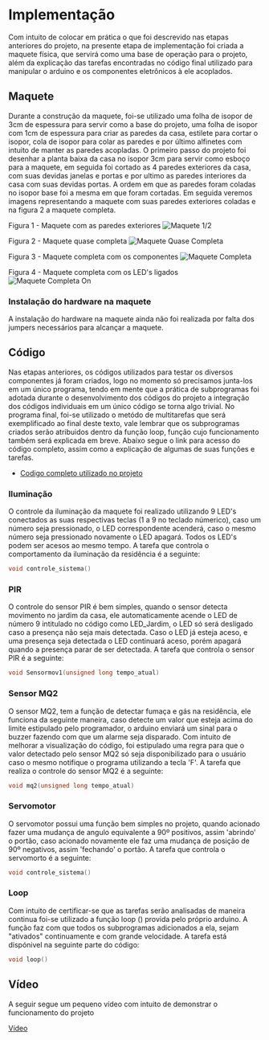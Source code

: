# Implementação
Com intuito de colocar em prática o que foi descrevido nas etapas anteriores do projeto, na presente etapa de implementação foi criada a maquete física, que servirá como uma base de operação para o projeto, além da explicação das tarefas encontradas no código final utilizado para manipular o arduino e os componentes eletrônicos à ele acoplados.

## Maquete
Durante a construção da maquete, foi-se utilizado uma folha de isopor de 3cm de espessura para servir como a base do projeto, uma folha de isopor com 1cm de espessura para criar as paredes da casa, estilete para cortar o isopor, cola de isopor para colar as paredes e por último alfinetes com intuito de manter as paredes acopladas. O primeiro passo do projeto foi desenhar a planta baixa da casa no isopor 3cm para servir como esboço para a maquete, em seguida foi cortado as 4 paredes exteriores da casa, com suas devidas janelas e portas e por ultimo as paredes interiores da casa com suas devidas portas. A ordem em que as paredes foram coladas no isopor base foi a mesma em que foram cortadas. Em seguida veremos imagens representando a maquete com suas paredes exteriores coladas e na figura 2 a maquete completa.

Figura 1 - Maquete com as paredes exteriores
![Maquete 1/2](https://github.com/MarceloZam/Projeto-Integrador-2-IFSC/blob/main/imagens/Maquete%20com%20as%20paredes%20exteriores.jpeg)


Figura 2 - Maquete quase completa
![Maquete Quase Completa](https://github.com/MarceloZam/Projeto-Integrador-2-IFSC/blob/main/imagens/Maquete%20finalizada2.jpeg)

Figura 3 - Maquete completa com os componentes
![Maquete Completa](https://github.com/MarceloZam/Projeto-Integrador-2-IFSC/blob/main/imagens/Maquete%20final%20off.jpeg)

Figura 4 - Maquete completa com os LED's ligados
![Maquete Completa On](https://github.com/MarceloZam/Projeto-Integrador-2-IFSC/blob/main/imagens/Maquete%20final%20on.jpeg)
### Instalação do hardware na maquete
A instalação do hardware na maquete ainda não foi realizada por falta dos jumpers necessários para alcançar a maquete.

## Código
Nas etapas anteriores, os códigos utilizados para testar os diversos componentes já foram criados, logo no momento só precisamos junta-los em um único programa, tendo em mente que a prática de subprogramas foi adotada durante o desenvolvimento dos códigos do projeto a integração dos códigos individuais em um único código se torna algo trivial. No programa final, foi-se utilizado o metódo de multitarefas que será exemplificado ao final deste texto, vale lembrar que os subprogramas criados serão atribuidos dentro da função loop, função cujo funcionamento também será explicada em breve. Abaixo segue o link para acesso do código completo, assim como a explicação de algumas de suas funções e tarefas.
* [Codigo completo utilizado no projeto](https://github.com/MarceloZam/Projeto-Integrador-2-IFSC/blob/main/codigo.ino)

### Iluminação
O controle da iluminação da maquete foi realizado utilizando 9 LED's conectados as suas respectivas teclas (1 a 9 no teclado númerico), caso um número seja pressionado, o LED correspondente acenderá, caso o mesmo número seja pressionado novamente o LED apagará. Todos os LED's podem ser acesos ao mesmo tempo. A tarefa que controla o comportamento da iluminação da residência é a seguinte:
~~~~C
void controle_sistema()
~~~~

### PIR
O controle do sensor PIR é bem simples, quando o sensor detecta movimento no jardim da casa, ele automaticamente acende o LED de número 9 intitulado no código como LED_Jardim, o LED só será desligado caso a presença não seja mais detectada. Caso o LED já esteja aceso, e uma presença seja detectada o LED continuará aceso, porém apagará quando a presença parar de ser detectada. A tarefa que controla o sensor PIR é a seguinte:
~~~~C
void Sensormov1(unsigned long tempo_atual)
~~~~

### Sensor MQ2
O sensor MQ2, tem a função de detectar fumaça e gás na residência, ele funciona da seguinte maneira, caso detecte um valor que esteja acima do limite estipulado pelo programador, o arduino enviará um sinal para o buzzer fazendo com que um alarme seja disparado. Com intuito de melhorar a visualização do código, foi estipulado uma regra para que o valor detectado pelo sensor MQ2 só seja disponibilizado para o usuário caso o mesmo notifique o programa utilizando a tecla 'F'. A tarefa que realiza o controle do sensor MQ2 é a seguinte:
~~~~C
void mq2(unsigned long tempo_atual)
~~~~

### Servomotor
O servomotor possui uma função bem simples no projeto, quando acionado fazer uma mudança de angulo equivalente a 90º positivos, assim 'abrindo' o portão, caso acionado novamente ele faz uma mudança de posição de 90º negativos, assim 'fechando' o portão. A tarefa que controla o servomorto é a seguinte:
~~~~C
void controle_sistema()
~~~~

### Loop
Com intuito de certificar-se que as tarefas serão analisadas de maneira continua foi-se utilizado a função loop () provida pelo próprio arduino. A função faz com que todos os subprogramas adicionados a ela, sejam "ativados" continuamente e com grande velocidade. A tarefa está dispónivel na seguinte parte do código:
~~~~C
void loop()
~~~~

## Vídeo
A seguir segue um pequeno vídeo com intuito de demonstrar o funcionamento do projeto

[Vídeo](https://youtu.be/z0c--w296pU)

